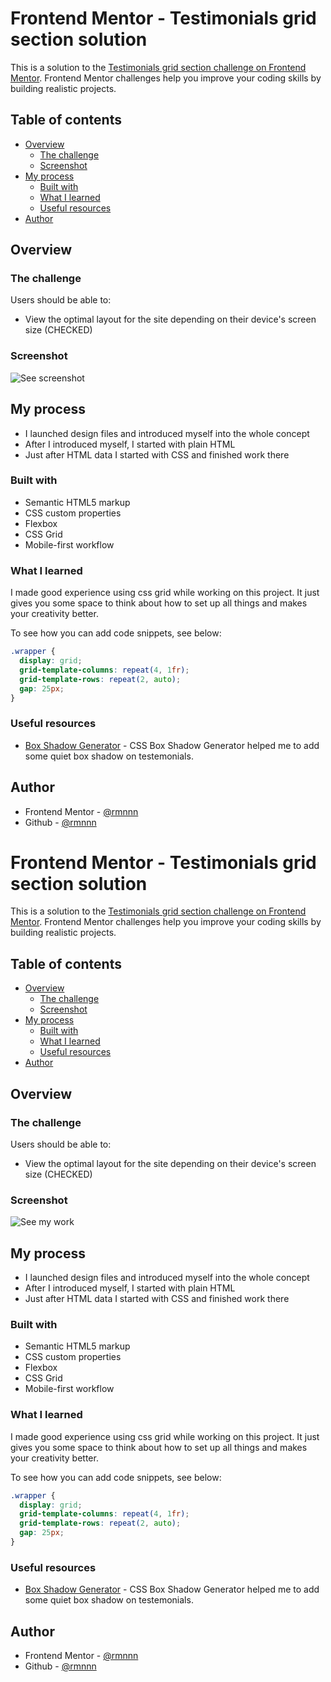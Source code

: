 # Frontend Mentor - Testimonials grid section solution

This is a solution to the [Testimonials grid section challenge on Frontend Mentor](https://www.frontendmentor.io/challenges/testimonials-grid-section-Nnw6J7Un7). Frontend Mentor challenges help you improve your coding skills by building realistic projects.

## Table of contents

- [Overview](#overview)
  - [The challenge](#the-challenge)
  - [Screenshot](#screenshot)
- [My process](#my-process)
  - [Built with](#built-with)
  - [What I learned](#what-i-learned)
  - [Useful resources](#useful-resources)
- [Author](#author)

## Overview

### The challenge

Users should be able to:

- View the optimal layout for the site depending on their device's screen size (CHECKED)

### Screenshot

![See screenshot](https://i.imgur.com/B2rLZEF.png)

## My process

- I launched design files and introduced myself into the whole concept
- After I introduced myself, I started with plain HTML
- Just after HTML data I started with CSS and finished work there

### Built with

- Semantic HTML5 markup
- CSS custom properties
- Flexbox
- CSS Grid
- Mobile-first workflow

### What I learned

I made good experience using css grid while working on this project. It just gives you some space to think about how to set up all things and makes your creativity better.

To see how you can add code snippets, see below:

```css
.wrapper {
  display: grid;
  grid-template-columns: repeat(4, 1fr);
  grid-template-rows: repeat(2, auto);
  gap: 25px;
}
```

### Useful resources

- [Box Shadow Generator](https://html-css-js.com/css/generator/box-shadow/) - CSS Box Shadow Generator helped me to add some quiet box shadow on testemonials.

## Author

- Frontend Mentor - [@rmnnn](https://www.frontendmentor.io/profile/rmnnn)
- Github - [@rmnnn](https://github.com/rmnnn)

# Frontend Mentor - Testimonials grid section solution

This is a solution to the [Testimonials grid section challenge on Frontend Mentor](https://www.frontendmentor.io/challenges/testimonials-grid-section-Nnw6J7Un7). Frontend Mentor challenges help you improve your coding skills by building realistic projects.

## Table of contents

- [Overview](#overview)
  - [The challenge](#the-challenge)
  - [Screenshot](#screenshot)
- [My process](#my-process)
  - [Built with](#built-with)
  - [What I learned](#what-i-learned)
  - [Useful resources](#useful-resources)
- [Author](#author)

## Overview

### The challenge

Users should be able to:

- View the optimal layout for the site depending on their device's screen size (CHECKED)

### Screenshot

![See my work](./https://i.imgur.com/B2rLZEF.png)

## My process

- I launched design files and introduced myself into the whole concept
- After I introduced myself, I started with plain HTML
- Just after HTML data I started with CSS and finished work there

### Built with

- Semantic HTML5 markup
- CSS custom properties
- Flexbox
- CSS Grid
- Mobile-first workflow

### What I learned

I made good experience using css grid while working on this project. It just gives you some space to think about how to set up all things and makes your creativity better.

To see how you can add code snippets, see below:

```css
.wrapper {
  display: grid;
  grid-template-columns: repeat(4, 1fr);
  grid-template-rows: repeat(2, auto);
  gap: 25px;
}
```

### Useful resources

- [Box Shadow Generator](https://html-css-js.com/css/generator/box-shadow/) - CSS Box Shadow Generator helped me to add some quiet box shadow on testemonials.

## Author

- Frontend Mentor - [@rmnnn](https://www.frontendmentor.io/profile/rmnnn)
- Github - [@rmnnn](https://github.com/rmnnn)

